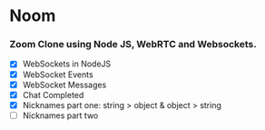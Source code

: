 # Noom

### Zoom Clone using Node JS, WebRTC and Websockets.

- [x] WebSockets in NodeJS
- [x] WebSocket Events
- [x] WebSocket Messages
- [x] Chat Completed
- [x] Nicknames part one: string > object & object > string
- [ ] Nicknames part two
